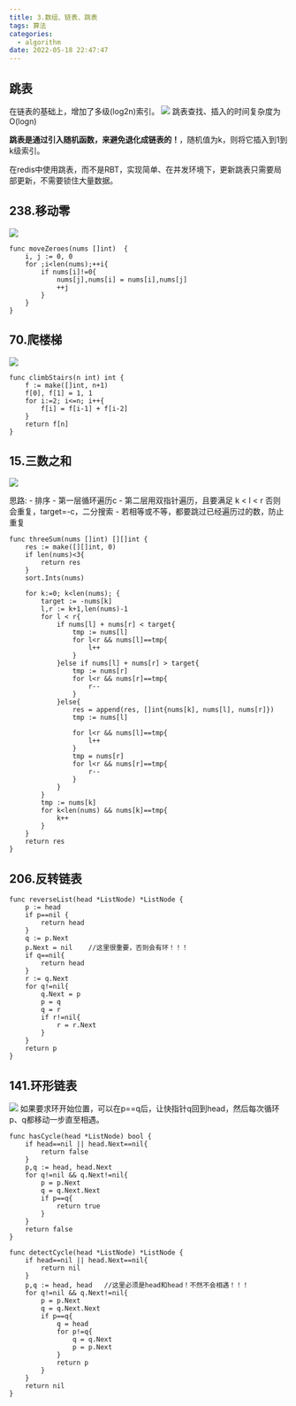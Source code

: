 ```yaml
---
title: 3.数组、链表、跳表
tags: 算法
categories:
  - algorithm
date: 2022-05-18 22:47:47
---
```


## 跳表
在链表的基础上，增加了多级(log2n)索引。
![](3-数组、链表、跳表/2022-05-18-23-51-21.png)
跳表查找、插入的时间复杂度为O(logn)

**跳表是通过引入随机函数，来避免退化成链表的！**，随机值为k，则将它插入到1到k级索引。

在redis中使用跳表，而不是RBT，实现简单、在并发环境下，更新跳表只需要局部更新，不需要锁住大量数据。
## 238.移动零
![](3-数组、链表、跳表/2022-05-18-22-48-17.png)
``` golang
func moveZeroes(nums []int)  {
    i, j := 0, 0
    for ;i<len(nums);++i{
        if nums[i]!=0{
            nums[j],nums[i] = nums[i],nums[j]
            ++j
        }
    }
}
```

## 70.爬楼梯
![](3-数组、链表、跳表/2022-05-18-22-57-01.png)
``` golang
func climbStairs(n int) int {
    f := make([]int, n+1)
    f[0], f[1] = 1, 1
    for i:=2; i<=n; i++{
        f[i] = f[i-1] + f[i-2]
    }
    return f[n]
}
```

## 15.**三数之和**
![](3-数组、链表、跳表/2022-05-18-23-01-29.png)

思路:
    - 排序
    - 第一层循环遍历c
    - 第二层用双指针遍历，且要满足 k < l < r 否则会重复，target=-c，二分搜索
    - 若相等或不等，都要跳过已经遍历过的数，防止重复
``` golang  
func threeSum(nums []int) [][]int {
    res := make([][]int, 0)
    if len(nums)<3{
        return res
    }
    sort.Ints(nums)
    
    for k:=0; k<len(nums); {
        target := -nums[k]
        l,r := k+1,len(nums)-1
        for l < r{
            if nums[l] + nums[r] < target{
                tmp := nums[l]
                for l<r && nums[l]==tmp{
                    l++
                }
            }else if nums[l] + nums[r] > target{
                tmp := nums[r]
                for l<r && nums[r]==tmp{
                    r--
                }
            }else{
                res = append(res, []int{nums[k], nums[l], nums[r]})
                tmp := nums[l]
                
                for l<r && nums[l]==tmp{
                    l++
                }
                tmp = nums[r]
                for l<r && nums[r]==tmp{
                    r--
                }
            }
        }
        tmp := nums[k]
        for k<len(nums) && nums[k]==tmp{
            k++
        }
    }
    return res
}
```

## 206.反转链表
``` golang
func reverseList(head *ListNode) *ListNode {
    p := head
    if p==nil {
        return head
    }
    q := p.Next
    p.Next = nil    //这里很重要，否则会有环！！！
    if q==nil{
        return head
    }
    r := q.Next
    for q!=nil{
        q.Next = p
        p = q
        q = r
        if r!=nil{
            r = r.Next
        }
    }
    return p
}
```

## 141.环形链表
![](3-数组、链表、跳表/2022-05-18-23-24-27.png)
如果要求环开始位置，可以在p==q后，让快指针q回到head，然后每次循环p、q都移动一步直至相遇。
``` golang
func hasCycle(head *ListNode) bool {
    if head==nil || head.Next==nil{
        return false
    }
    p,q := head, head.Next
    for q!=nil && q.Next!=nil{
        p = p.Next
        q = q.Next.Next
        if p==q{
            return true
        }
    }
    return false
}
```
``` golang
func detectCycle(head *ListNode) *ListNode {
    if head==nil || head.Next==nil{
        return nil
    }
    p,q := head, head   //这里必须是head和head！不然不会相遇！！！
    for q!=nil && q.Next!=nil{
        p = p.Next
        q = q.Next.Next
        if p==q{
            q = head
            for p!=q{
                q = q.Next
                p = p.Next
            }
            return p
        }
    }
    return nil
}
```